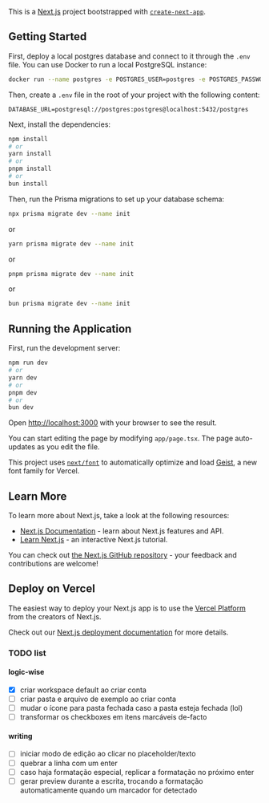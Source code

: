 This is a [Next.js](https://nextjs.org) project bootstrapped with [`create-next-app`](https://nextjs.org/docs/app/api-reference/cli/create-next-app).

## Getting Started

First, deploy a local postgres database and connect to it through the `.env` file. You can use Docker to run a local PostgreSQL instance:

```bash
docker run --name postgres -e POSTGRES_USER=postgres -e POSTGRES_PASSWORD=postgres -p 5432:5432 -d postgres
```

Then, create a `.env` file in the root of your project with the following content:

```env
DATABASE_URL=postgresql://postgres:postgres@localhost:5432/postgres
```

Next, install the dependencies:

```bash
npm install
# or
yarn install
# or
pnpm install
# or
bun install
```

Then, run the Prisma migrations to set up your database schema:

```bash
npx prisma migrate dev --name init
```
or

```bash
yarn prisma migrate dev --name init
```
or

```bash
pnpm prisma migrate dev --name init
```
or

```bash
bun prisma migrate dev --name init
```

## Running the Application

First, run the development server:

```bash
npm run dev
# or
yarn dev
# or
pnpm dev
# or
bun dev
```

Open [http://localhost:3000](http://localhost:3000) with your browser to see the result.

You can start editing the page by modifying `app/page.tsx`. The page auto-updates as you edit the file.

This project uses [`next/font`](https://nextjs.org/docs/app/building-your-application/optimizing/fonts) to automatically optimize and load [Geist](https://vercel.com/font), a new font family for Vercel.

## Learn More

To learn more about Next.js, take a look at the following resources:

- [Next.js Documentation](https://nextjs.org/docs) - learn about Next.js features and API.
- [Learn Next.js](https://nextjs.org/learn) - an interactive Next.js tutorial.

You can check out [the Next.js GitHub repository](https://github.com/vercel/next.js) - your feedback and contributions are welcome!

## Deploy on Vercel

The easiest way to deploy your Next.js app is to use the [Vercel Platform](https://vercel.com/new?utm_medium=default-template&filter=next.js&utm_source=create-next-app&utm_campaign=create-next-app-readme) from the creators of Next.js.

Check out our [Next.js deployment documentation](https://nextjs.org/docs/app/building-your-application/deploying) for more details.

### TODO list

#### logic-wise
- [x] criar workspace default ao criar conta
- [ ] criar pasta e arquivo de exemplo ao criar conta
- [ ] mudar o ícone para pasta fechada caso a pasta esteja fechada (lol)
- [ ] transformar os checkboxes em itens marcáveis de-facto

#### writing
- [ ] iniciar modo de edição ao clicar no placeholder/texto
- [ ] quebrar a linha com um enter
- [ ] caso haja formatação especial, replicar a formatação no próximo enter
- [ ] gerar preview durante a escrita, trocando a formatação automaticamente quando um marcador for detectado
